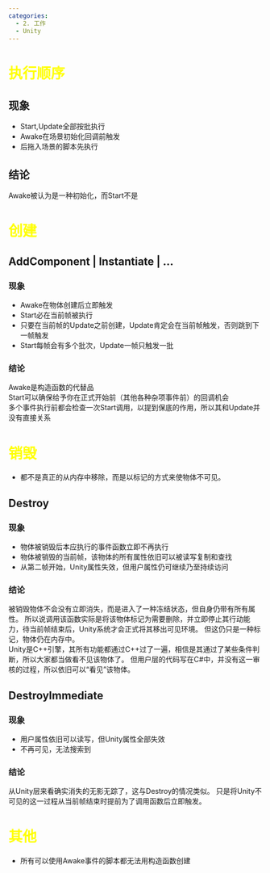 ```yaml
---
categories:
  - 2. 工作
  - Unity
---
```

# <font color="yellow">执行顺序</font>
## 现象
- Start,Update全部按批执行
- Awake在场景初始化回调前触发
- 后拖入场景的脚本先执行
## 结论
Awake被认为是一种初始化，而Start不是



# <font color="yellow">创建</font>
## AddComponent | Instantiate | ...
### 现象
- Awake在物体创建后立即触发
- Start必在当前帧被执行
- 只要在当前帧的Update之前创建，Update肯定会在当前帧触发，否则跳到下一帧触发
- Start每帧会有多个批次，Update一帧只触发一批
### 结论
Awake是构造函数的代替品</br>
Start可以确保给予你在正式开始前（其他各种杂项事件前）的回调机会</br>
多个事件执行前都会检查一次Start调用，以提到保底的作用，所以其和Update并没有直接关系



# <font color="yellow">销毁</font>
- 都不是真正的从内存中移除，而是以标记的方式来使物体不可见。
## Destroy
### 现象
- 物体被销毁后本应执行的事件函数立即不再执行
- 物体被销毁的当前帧，该物体的所有属性依旧可以被读写复制和查找
- 从第二帧开始，Unity属性失效，但用户属性仍可继续乃至持续访问
### 结论
被销毁物体不会没有立即消失，而是进入了一种冻结状态，但自身仍带有所有属性。
所以说调用该函数实际是将该物体标记为需要删除，并立即停止其行动能力，待当前帧结束后，Unity系统才会正式将其移出可见环境。
但这仍只是一种标记，物体仍在内存中。</br>
Unity是C++引擎，其所有功能都通过C++过了一遍，相信是其通过了某些条件判断，所以大家都当做看不见该物体了。
但用户层的代码写在C#中，并没有这一审核的过程，所以依旧可以“看见”该物体。

## DestroyImmediate
### 现象
- 用户属性依旧可以读写，但Unity属性全部失效
- 不再可见，无法搜索到
### 结论
从Unity层来看确实消失的无影无踪了，这与Destroy的情况类似。
只是将Unity不可见的这一过程从当前帧结束时提前为了调用函数后立即触发。



# <font color="yellow">其他</font>
- 所有可以使用Awake事件的脚本都无法用构造函数创建
